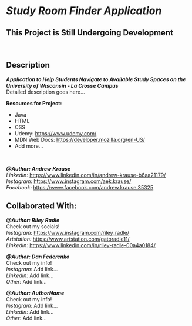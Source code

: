 # *Study Room Finder Application*
## This Project is Still Undergoing Development

<p>&nbsp;</p>

## Description
**_Application to Help Students Navigate to Available Study Spaces on the University of Wisconsin - La Crosse Campus_** <br/>
Detailed description goes here...

**Resources for Project:**
- Java
- HTML
- CSS
- Udemy: https://www.udemy.com/
- MDN Web Docs: https://developer.mozilla.org/en-US/
- Add more...
<p>&nbsp;</p>

**_@Author: Andrew Krause_** <br/>
*LinkedIn:* https://www.linkedin.com/in/andrew-krause-b6aa21179/ <br/>
*Instagram:* https://www.instagram.com/aek.krause/ <br/>
*Facebook:* https://www.facebook.com/andrew.krause.35325

## Collaborated With:

**_@Author: Riley Radle_** <br/>
Check out my socials! <br/>
*Instagram:* https://www.instagram.com/riley_radle/ <br/>
*Artstation:* https://www.artstation.com/gatoradle11/ <br/>
*LinkedIn:* https://www.linkedin.com/in/riley-radle-00a4a0184/

**_@Author: Dan Federenko_** <br/>
Check out my info! <br/>
*Instagram:* Add link... <br/>
*LinkedIn:* Add link... <br/>
*Other:* Add link...

**_@Author: AuthorName_** <br/>
Check out my info! <br/>
*Instagram:* Add link... <br/>
*LinkedIn:* Add link... <br/>
*Other:* Add link...

